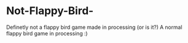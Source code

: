 # Not-Flappy-Bird-
Definetly not a flappy bird game made in processing (or is it?)
A normal flappy bird game in processing :)
